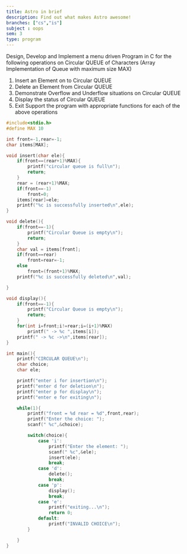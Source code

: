 ```yaml
---
title: Astro in brief
description: Find out what makes Astro awesome!
branches: ["cs","is"]
subject : oops
sem: 3
type: program
---
```

Design, Develop and Implement a menu driven Program in C for the following operations on Circular QUEUE of Characters (Array Implementation of Queue with maximum size MAX)
1. Insert an Element on to Circular QUEUE
2. Delete an Element from Circular QUEUE
3. Demonstrate Overflow and Underflow situations on Circular QUEUE
4. Display the status of Circular QUEUE
5. Exit
Support the program with appropriate functions for each of the above operations

```c
#include<stdio.h>
#define MAX 10

int front=-1,rear=-1;
char items[MAX];

void insert(char ele){
	if(front==(rear+1)%MAX){
		printf("circular queue is full\n");
		return;
	}
	rear = (rear+1)%MAX;
	if(front==-1)
		front=0;
	items[rear]=ele;
	printf("%c is successfully inserted\n",ele);
}

void delete(){
	if(front==-1){
		printf("Circular Queue is empty\n");
		return;
	}
	char val = items[front];
	if(front==rear)
		front=rear=-1;
	else
		front=(front+1)%MAX;
	printf("%c is successfully deleted\n",val);

}

void display(){
	if(front==-1){
		printf("Circular Queue is empty\n");
		return;
	}
	for(int i=front;i!=rear;i=(i+1)%MAX)
		printf(" -> %c ",items[i]);	
	printf(" -> %c ->\n",items[rear]);
}

int main(){
	printf("CIRCULAR QUEUE\n");
	char choice;
	char ele;

	printf("enter i for insertion\n");
	printf("enter d for deletion\n");
	printf("enter p for display\n");
	printf("enter e for exiting\n");

	while(1){
		printf("front = %d rear = %d",front,rear);
		printf("Enter the choice: ");
		scanf(" %c",&choice);

		switch(choice){
			case 'i':
				printf("Enter the element: ");
				scanf(" %c",&ele);
				insert(ele);
				break;
			case 'd':
				delete();
				break;
			case 'p':
				display();
				break;
			case 'e':
				printf("exiting...\n");
				return 0;
			default:
				printf("INVALID CHOICE\n");
		}

	}
}
```